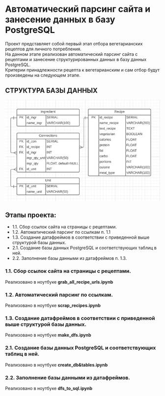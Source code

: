 # Автоматический парсинг сайта и занесение данных в базу PostgreSQL    
Проект представляет собой первый этап отбора вегетарианских рецептов для личного потребления.  
На данном этапе реализован автоматический парсинг сайта с рецептами и занесение структурированных данных в базу данных PostgreSQL.  
Критерии принадлежности рецепта к вегетарианским и сам отбор будут произведены на следующем этапе.  
## СТРУКТУРА БАЗЫ ДАННЫХ

![](db.png)  
## Этапы проекта:  
- 1.1. Сбор ссылок сайта на страницы с рецептами.  
- 1.2. Автоматический парсинг по ссылкам п. 1.1  
- 1.3. Создание датафреймов в соответствии с приведенной выше структурой базы данных.  
- 2.1. Создание базы данных PostgreSQL и соответствующих таблиц в ней.  
- 2.2. Заполнение базы данными из датафреймов п. 1.3.  
  
### 1.1. Сбор ссылок сайта на страницы с рецептами.  
Реализовано в ноутбуке **grab_all_recipe_urls.ipynb**  

### 1.2. Автоматический парсинг по ссылкам.  
Реализовано в ноутбуке **scrap_recipes.ipynb**  

### 1.3. Создание датафреймов в соответствии с приведенной выше структурой базы данных.  
Реализовано в ноутбуке **make_dfs.ipynb**  

### 2.1. Создание базы данных PostgreSQL и соответствующих таблиц в ней.  
Реализовано в ноутбуке **create_db&tables.ipynb**  

### 2.2. Заполнение базы данными из датафреймов.  
Реализовано в ноутбуке **dfs_to_sql.ipynb**



